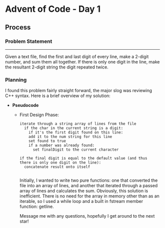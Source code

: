 # Advent of Code - Day 1

## Process

### Problem Statement
<hr>

Given a text file, find the first and last digit of every line, make a 2-digit number, and sum them all together. If there is only one digit in the line, make the resultant 2-digit string the digit repeated twice.

### Planning
I found this problem fairly straight forward, the major slog was reviewing C++ syntax. Here is a brief overview of my solution:

- <strong>Pseudocode</strong>
  - First Design Phase:
    ```
    iterate through a string array of lines from the file
      if the char in the current string is a digit:
        if it's the first digit found on this line:
        add it to the num string for this line
        set found to true
        if a number was already found:
          set finalDigit to the current character
      
    if the final digit is equal to the default value (and thus there is only one digit on the line):
      concatenate result onto itself
      
    ```

    Initially, I wanted to write two pure functions: one that converted the file into an array of lines, and another that iterated through a passed array of lines and calculates the sum. Obviously, this solution is inefficient. There is no need for the array in memory other than as an iterable, so I used a while loop and a built in fstream member function: getline.


    Message me with any questions, hopefully I get around to the next star!
